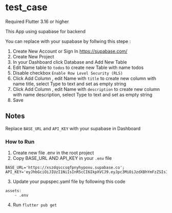 # test_case

Required Flutter 3.16 or higher

This App using supabase for backend

You can replace with your supabase by follwing this stepe :

1. Create New Account or Sign In https://supabase.com/
2. Create New Project
3. In your Dashboard click Database and Add New Table
4. Edit Name table to `todos` to create new Table with name todos
5. Disable checkbox `Enable Row Level Security (RLS)`
6. Click Add Column , edit Name with `title` to create new column with name title,
   select Type to text and set as empty string
7. Click Add Column , edit Name with `description` to create new column with name description,
   select Type to text and set as empty string
8. Save

## Notes 
Replace `BASE_URL` and `API_KEY` with your supabase in Dashboard

### How to Run 

1. Create new file .env in the root project
2. Copy BASE_URL AND API_KEY in your `.env` file
```
BASE_URL='https://xszdqsccsqfpnyhypoxu.supabase.co';
API_KEY='eyJhbGciOiJIUzI1NiIsInR5cCI6IkpXVCJ9.eyJpc3MiOiJzdXBhYmFzZSIsInJlZiI6InhzemRxc2Njc3FmcG55aHlwb3h1Iiwicm9sZSI6ImFub24iLCJpYXQiOjE3MTc2MzQ3NzAsImV4cCI6MjAzMzIxMDc3MH0.BWAcDCg4JffpSh4N_Ybyc7PD9p8q8d1m8vjsqGO8CKM';
```
3. Update your pupspec.yaml file by following this code
```
assets:
    - .env
```
4. Run `flutter pub get`
